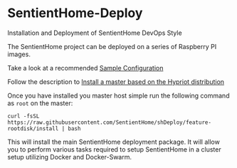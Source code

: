 # SentientHome-Deploy

Installation and Deployment of SentientHome DevOps Style

The SentientHome project can be deployed on a series of Raspberry PI images.

Take a look at a recommended [Sample Configuration](https:SAMPLECONFIG.md)

Follow the description to [Install a master based on the Hypriot distribution](https:HYPRIOT.md)

Once you have installed you master host simple run the following command as
`root` on the master:

```
curl -fsSL https://raw.githubusercontent.com/SentientHome/shDeploy/feature-rootdisk/install | bash
```

This will install the main SentientHome deployment package. It will allow you to
perform various tasks required to setup SentientHome in a cluster setup
utilizing Docker and Docker-Swarm. 
